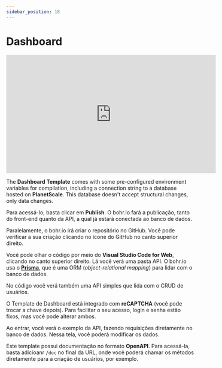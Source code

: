 ```yaml
---
sidebar_position: 18
---
```


# Dashboard

<div style={{textAlign: 'center'}}><iframe width="560" height="315" src="https://www.youtube.com/embed/nxvmC0qXd4c" title="YouTube video player" frameBorder="0" allow="accelerometer; autoplay; clipboard-write; encrypted-media; gyroscope; picture-in-picture" allowFullScreen style={{ maxWidth: '100%' }}></iframe></div>

The **Dashboard Template** comes with some pre-configured environment variables for compilation, including a connection string to a database hosted on **PlanetScale**. This database doesn't accept structural changes, only data changes.


Para acessá-lo, basta clicar em **Publish**. O bohr.io fará a publicação, tanto do front-end quanto da API, a qual já estará conectada ao banco de dados.

Paralelamente, o bohr.io irá criar o repositório no GitHub. Você pode verificar a sua criação clicando no ícone do GitHub no canto superior direito.

Você pode olhar o código por meio do **Visual Studio Code for Web**, clicando no canto superior direito. Lá você verá uma pasta API. O bohr.io usa o [**Prisma**](https://www.prisma.io/ "Prisma"), que é uma ORM (_object-relational mapping_) para lidar com o banco de dados.

No código você verá também uma API simples que lida com o CRUD de usuários.

O Template de Dashboard está integrado com **reCAPTCHA** (você pode trocar a chave depois). Para facilitar o seu acesso, login e senha estão fixos, mas você pode alterar ambos.

Ao entrar, você verá o exemplo da API, fazendo requisições diretamente no banco de dados. Nessa tela, você poderá modificar os dados.

Este template possui documentação no formato **OpenAPI**. Para acessá-la, basta adicioanr `/doc` no final da URL, onde você poderá chamar os métodos diretamente para a criação de usuários, por exemplo.
